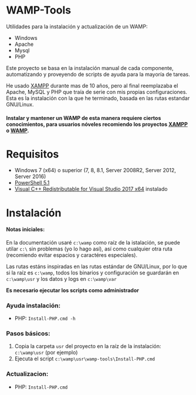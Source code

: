 # WAMP-Tools
Utilidades para la instalación y actualización de un WAMP:

- Windows
- Apache
- Mysql
- PHP

Este proyecto se basa en la instalación manual de cada componente, automatizando y proveyendo de scripts de ayuda para la mayoría de tareas.

He usado [XAMPP](https://www.apachefriends.org) durante mas de 10 años, pero al final reemplazaba el Apache, MySQL y PHP que traía de serie con mis propias configuraciones. Esta es la instalación con la que he terminado, basada en las rutas estandar GNU/Linux.

#### Instalar y mantener un WAMP de esta manera requiere ciertos conocimientos, para usuarios nóveles recomiendo los proyectos [XAMPP](https://www.apachefriends.org) o [WAMP](http://www.wampserver.com/en/).

# Requisitos

- Windows 7 (x64) o superior (7, 8, 8.1, Server 2008R2, Server 2012, Server 2016)
- [PowerShell 5.1](https://www.microsoft.com/en-us/download/details.aspx?id=54616)
- [Visual C++ Redistributable for Visual Studio 2017 x64](https://aka.ms/vs/15/release/VC_redist.x64.exe) instalado

# Instalación

#### Notas iniciales:

En la documentación usaré `c:\wamp` como raíz de la istalación, se puede utilar `c:\` sin problemas (yo lo hago así), así como cualquier otra ruta (recomiendo evitar espacios y caractéres especiales).

Las rutas estáns inspiradas en las rutas estándar de GNU/Linux, por lo que si la raíz es `c:\wamp`, todos los binarios y configuración se guardarán en `c:\wamp\usr` y los datos y logs en `c:\wamp\var`

**Es necesario ejecutar los scripts como administrador**

### Ayuda instalación:
- PHP: `Install-PHP.cmd -h`

### Pasos básicos:

1. Copia la carpeta `usr` del proyecto en la raíz de la instalación: `c:\wamp\usr` (por ejemplo)
2. Ejecuta el script `c:\wamp\usr\wamp-tools\Install-PHP.cmd`

### Actualizacion:
- PHP: `Install-PHP.cmd`
